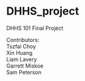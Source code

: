 # DHHS_project
DHHS 101 Final Project

Contributors: <br/>
  Tszfai Choy <br/>
  Xin Huang <br/>
  Liam Lavery <br/>
  Garrett Miskoe <br/>
  Sam Peterson
